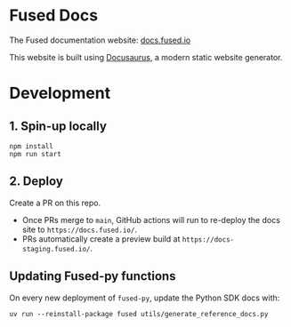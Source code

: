 # Fused Docs

The Fused documentation website: [docs.fused.io](https://docs.fused.io/)

This website is built using [Docusaurus](https://docusaurus.io/), a modern static website generator.

# Development

## 1. Spin-up locally

```
npm install
npm run start
```

## 2. Deploy

Create a PR on this repo.

- Once PRs merge to `main`, GitHub actions will run to re-deploy the docs site to `https://docs.fused.io/`.
- PRs automatically create a preview build at `https://docs-staging.fused.io/`.


## Updating Fused-py functions

On every new deployment of `fused-py`, update the Python SDK docs with:

```
uv run --reinstall-package fused utils/generate_reference_docs.py
```